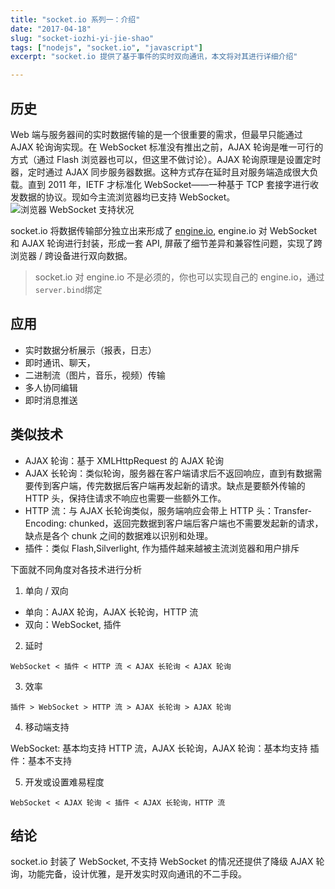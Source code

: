 ```yaml
---
title: "socket.io 系列一：介绍"
date: "2017-04-18"
slug: "socket-iozhi-yi-jie-shao"
tags: ["nodejs", "socket.io", "javascript"]
excerpt: "socket.io 提供了基于事件的实时双向通讯，本文将对其进行详细介绍"

---
```


## 历史
Web 端与服务器间的实时数据传输的是一个很重要的需求，但最早只能通过 AJAX 轮询询实现。在 WebSocket 标准没有推出之前，AJAX 轮询是唯一可行的方式（通过 Flash 浏览器也可以，但这里不做讨论）。AJAX 轮询原理是设置定时器，定时通过 AJAX 同步服务器数据。这种方式存在延时且对服务端造成很大负载。直到 2011 年，IETF 才标准化 WebSocket——一种基于 TCP 套接字进行收发数据的协议。现如今主流浏览器均已支持 WebSocket。
![浏览器 WebSocket 支持状况](https://cdn.sigoden.com/browser-websocket-support.png)

socket.io 将数据传输部分独立出来形成了 [engine.io](https://github.com/socketio/engine.io.git), engine.io 对 WebSocket 和 AJAX 轮询进行封装，形成一套 API, 屏蔽了细节差异和兼容性问题，实现了跨浏览器 / 跨设备进行双向数据。

> socket.io 对 engine.io 不是必须的，你也可以实现自己的 engine.io，通过`server.bind`绑定


## 应用

- 实时数据分析展示（报表，日志）
- 即时通讯、聊天，
- 二进制流（图片，音乐，视频）传输
- 多人协同编辑
- 即时消息推送

## 类似技术

- AJAX 轮询：基于 XMLHttpRequest 的 AJAX 轮询
- AJAX 长轮询：类似轮询，服务器在客户端请求后不返回响应，直到有数据需要传到客户端，传完数据后客户端再发起新的请求。缺点是要额外传输的 HTTP 头，保持住请求不响应也需要一些额外工作。
- HTTP 流：与 AJAX 长轮询类似，服务端响应会带上 HTTP 头：Transfer-Encoding: chunked，返回完数据到客户端后客户端也不需要发起新的请求，缺点是各个 chunk 之间的数据难以识别和处理。
- 插件：类似 Flash,Silverlight, 作为插件越来越被主流浏览器和用户排斥

下面就不同角度对各技术进行分析

1. 单向 / 双向

- 单向：AJAX 轮询，AJAX 长轮询，HTTP 流
- 双向：WebSocket, 插件

2. 延时

`WebSocket < 插件 < HTTP 流 < AJAX 长轮询 < AJAX 轮询`

3. 效率

`插件 > WebSocket > HTTP 流 > AJAX 长轮询 > AJAX 轮询`

4. 移动端支持

WebSocket: 基本均支持
HTTP 流，AJAX 长轮询，AJAX 轮询：基本均支持
插件：基本不支持

5. 开发或设置难易程度

`WebSocket < AJAX 轮询 < 插件 < AJAX 长轮询，HTTP 流`

## 结论

socket.io 封装了 WebSocket, 不支持 WebSocket 的情况还提供了降级 AJAX 轮询，功能完备，设计优雅，是开发实时双向通讯的不二手段。
